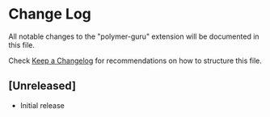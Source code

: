 # Change Log
All notable changes to the "polymer-guru" extension will be documented in this file.

Check [Keep a Changelog](http://keepachangelog.com/) for recommendations on how to structure this file.

## [Unreleased]
- Initial release